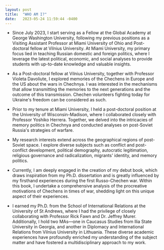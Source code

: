 ```yaml
---
layout: post
title:  "WHO AM I?"
date:   2023-05-24 11:59:44 -0400
---
```

- Since July 2023, I start serving as a Fellow at the Global Academy at George Washington University, following my previous positions as a Visiting Assistant Professor at Miami University of Ohio and Post-doctoral fellow at Vilnius University. At Miami University, my primary focus lied in teaching Russian domestic and foreign politics, where I leverage the latest political, economic, and social analyses to provide students with up-to-date knowledge and valuable insights. 

- As a Post-doctoral fellow at Vilnius University, together with Professor Violeta Davoliute, I explored memories of the Chechens in Europe and the US about the wars in Chechnya. I was interested in the mechanisms that allow transmitting the memories to the next generations and the outcome of this transmission. Chechen volunteers fighting today for Ukraine's freedom can be considered as such. 

- Prior to my tenure at Miami University, I held a post-doctoral position at the University of Wisconsin-Madison, where I collaborated closely with Professor Yoshiko Herrera. Together, we delved into the intricacies of memory politics in Chechnya and conducted analyses on post-Soviet Russia's strategies of warfare.

- My research interests extend across the geographical regions of post-Soviet space. I explore diverse subjects such as conflict and post-conflict development, political demography, autocratic legitimation, religious governance and radicalization, migrants' identity, and memory politics.

- Currently, I am deeply engaged in the creation of my debut book, which draws inspiration from my Ph.D. dissertation and is greatly influenced by my firsthand experiences during the first Russo-Chechen war. Within this book, I undertake a comprehensive analysis of the procreative motivations of Chechens in times of war, shedding light on this unique aspect of their experiences.

- I earned my Ph.D. from the School of International Relations at the University of St Andrews, where I had the privilege of closely collaborating with Professor Rick Fawn and Dr. Jeffrey Murer. Additionally, I hold two MAs—one in Caucasus Studies from Ilia State University in Georgia, and another in Diplomacy and International Relations from Vilnius University in Lithuania. These diverse academic experiences have profoundly enriched my understanding of the subject matter and have fostered a multidisciplinary approach to my work.




